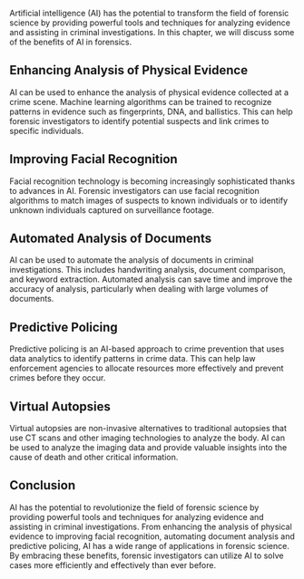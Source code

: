 
Artificial intelligence (AI) has the potential to transform the field of forensic science by providing powerful tools and techniques for analyzing evidence and assisting in criminal investigations. In this chapter, we will discuss some of the benefits of AI in forensics.

Enhancing Analysis of Physical Evidence
---------------------------------------

AI can be used to enhance the analysis of physical evidence collected at a crime scene. Machine learning algorithms can be trained to recognize patterns in evidence such as fingerprints, DNA, and ballistics. This can help forensic investigators to identify potential suspects and link crimes to specific individuals.

Improving Facial Recognition
----------------------------

Facial recognition technology is becoming increasingly sophisticated thanks to advances in AI. Forensic investigators can use facial recognition algorithms to match images of suspects to known individuals or to identify unknown individuals captured on surveillance footage.

Automated Analysis of Documents
-------------------------------

AI can be used to automate the analysis of documents in criminal investigations. This includes handwriting analysis, document comparison, and keyword extraction. Automated analysis can save time and improve the accuracy of analysis, particularly when dealing with large volumes of documents.

Predictive Policing
-------------------

Predictive policing is an AI-based approach to crime prevention that uses data analytics to identify patterns in crime data. This can help law enforcement agencies to allocate resources more effectively and prevent crimes before they occur.

Virtual Autopsies
-----------------

Virtual autopsies are non-invasive alternatives to traditional autopsies that use CT scans and other imaging technologies to analyze the body. AI can be used to analyze the imaging data and provide valuable insights into the cause of death and other critical information.

Conclusion
----------

AI has the potential to revolutionize the field of forensic science by providing powerful tools and techniques for analyzing evidence and assisting in criminal investigations. From enhancing the analysis of physical evidence to improving facial recognition, automating document analysis and predictive policing, AI has a wide range of applications in forensic science. By embracing these benefits, forensic investigators can utilize AI to solve cases more efficiently and effectively than ever before.
